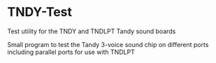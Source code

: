 # TNDY-Test
Test utility for the TNDY and TNDLPT Tandy sound boards

Small program to test the Tandy 3-voice sound chip on different ports including parallel ports for use with TNDLPT 
